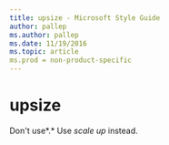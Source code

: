 ```yaml
---
title: upsize - Microsoft Style Guide
author: pallep
ms.author: pallep
ms.date: 11/19/2016
ms.topic: article
ms.prod = non-product-specific
---
```


# upsize

Don't use*.* Use *scale up* instead.
